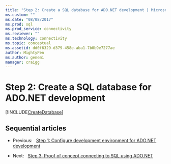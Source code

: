 ```yaml
---
title: "Step 2: Create a SQL database for ADO.NET development | Microsoft Docs"
ms.custom: ""
ms.date: "08/08/2017"
ms.prod: sql
ms.prod_service: connectivity
ms.reviewer: ""
ms.technology: connectivity
ms.topic: conceptual
ms.assetid: dd0f6329-d379-458e-aba1-7b0b9e7277ae
author: MightyPen
ms.author: genemi
manager: craigg
---
```

# Step 2: Create a SQL database for ADO.NET development

[!INCLUDE[CreateDatabase](../../includes/createdatabase.md)]

## Sequential articles

- Previous:&nbsp;&nbsp;&nbsp;[Step 1: Configure development environment for ADO.NET development](step-1-configure-development-environment-for-ado-net-development.md)

- Next:&nbsp;&nbsp;&nbsp;[Step 3: Proof of concept connecting to SQL using ADO.NET](step-3-proof-of-concept-connecting-to-sql-using-ado-net.md)  
